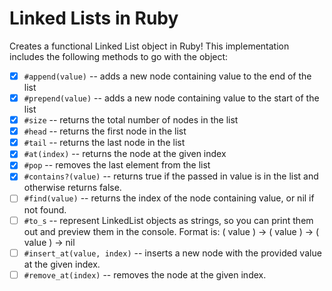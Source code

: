 # Linked Lists in Ruby

Creates a functional Linked List object in Ruby!
This implementation includes the following methods to go with the object:

- [x] `#append(value)` -- adds a new node containing value to the end of the list
- [x] `#prepend(value)` -- adds a new node containing value to the start of the list
- [x] `#size` -- returns the total number of nodes in the list
- [x] `#head` -- returns the first node in the list
- [x] `#tail` -- returns the last node in the list
- [x] `#at(index)` -- returns the node at the given index
- [x] `#pop` -- removes the last element from the list
- [x] `#contains?(value)` -- returns true if the passed in value is in the list and otherwise returns false.
- [ ] `#find(value)` -- returns the index of the node containing value, or nil if not found.
- [ ] `#to_s` -- represent LinkedList objects as strings, so you can print them out and preview them in the console. Format is: ( value ) -> ( value ) -> ( value ) -> nil
- [ ] `#insert_at(value, index)` -- inserts a new node with the provided value at the given index.
- [ ] `#remove_at(index)` -- removes the node at the given index.
